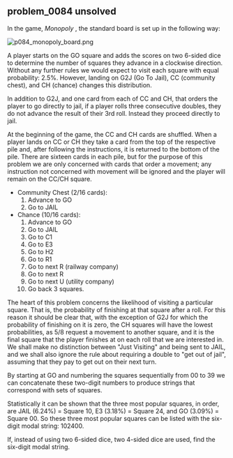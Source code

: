 ## problem_0084 unsolved
In the game, _Monopoly_ , the standard board is set up in the following way:

![p084_monopoly_board.png][1]

A player starts on the GO square and adds the scores on two 6-sided dice to
determine the number of squares they advance in a clockwise direction. Without
any further rules we would expect to visit each square with equal probability:
2.5%. However, landing on G2J (Go To Jail), CC (community chest), and CH
(chance) changes this distribution.

In addition to G2J, and one card from each of CC and CH, that orders the
player to go directly to jail, if a player rolls three consecutive doubles,
they do not advance the result of their 3rd roll. Instead they proceed
directly to jail.

At the beginning of the game, the CC and CH cards are shuffled. When a player
lands on CC or CH they take a card from the top of the respective pile and,
after following the instructions, it is returned to the bottom of the pile.
There are sixteen cards in each pile, but for the purpose of this problem we
are only concerned with cards that order a movement; any instruction not
concerned with movement will be ignored and the player will remain on the
CC/CH square.

  * Community Chest (2/16 cards): 
    1. Advance to GO
    2. Go to JAIL
  * Chance (10/16 cards): 
    1. Advance to GO
    2. Go to JAIL
    3. Go to C1
    4. Go to E3
    5. Go to H2
    6. Go to R1
    7. Go to next R (railway company)
    8. Go to next R
    9. Go to next U (utility company)
    10. Go back 3 squares.

The heart of this problem concerns the likelihood of visiting a particular
square. That is, the probability of finishing at that square after a roll. For
this reason it should be clear that, with the exception of G2J for which the
probability of finishing on it is zero, the CH squares will have the lowest
probabilities, as 5/8 request a movement to another square, and it is the
final square that the player finishes at on each roll that we are interested
in. We shall make no distinction between "Just Visiting" and being sent to
JAIL, and we shall also ignore the rule about requiring a double to "get out
of jail", assuming that they pay to get out on their next turn.

By starting at GO and numbering the squares sequentially from 00 to 39 we can
concatenate these two-digit numbers to produce strings that correspond with
sets of squares.

Statistically it can be shown that the three most popular squares, in order,
are JAIL (6.24%) = Square 10, E3 (3.18%) = Square 24, and GO (3.09%) = Square
00. So these three most popular squares can be listed with the six-digit modal
string: 102400.

If, instead of using two 6-sided dice, two 4-sided dice are used, find the
six-digit modal string.

   [1]: project/images/p084_monopoly_board.png

